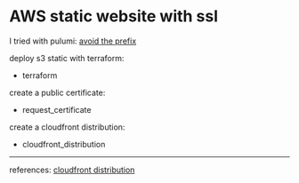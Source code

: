 # AWS static website with ssl

I tried with pulumi:
[avoid the prefix](https://www.pulumi.com/docs/intro/concepts/resources/names/#autonaming)

deploy s3 static with terraform:
- terraform

create a public certificate:
- request_certificate

create a cloudfront distribution:
- cloudfront_distribution

-----

references:
[cloudfront distribution](https://medium.com/open-devops-academy/create-a-cloudfront-alert-with-terraform-aws-34c7ce294975)
